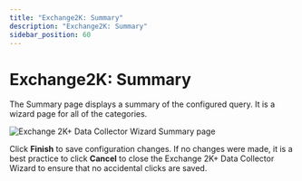 ```yaml
---
title: "Exchange2K: Summary"
description: "Exchange2K: Summary"
sidebar_position: 60
---
```


# Exchange2K: Summary

The Summary page displays a summary of the configured query. It is a wizard page for all of the
categories.

![Exchange 2K+ Data Collector Wizard Summary page](/images/accessanalyzer/12.0/admin/datacollector/exchange2k/summary.webp)

Click **Finish** to save configuration changes. If no changes were made, it is a best practice to
click **Cancel** to close the Exchange 2K+ Data Collector Wizard to ensure that no accidental clicks
are saved.
